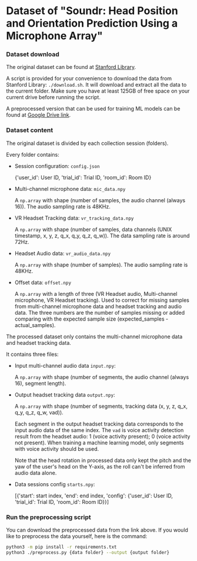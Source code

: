 Dataset of "Soundr: Head Position and Orientation Prediction Using a Microphone Array"
==================

### Dataset download

The original dataset can be found at [Stanford Library](https://searchworks.stanford.edu/view/jn901sr3775).

A script is provided for your convenience to download the data from Stanford Library: `./download.sh`.
It will download and extract all the data to the current folder.
Make sure you have at least 125GB of free space on your current drive before running the script.

A preprocessed version that can be used for training ML models can be found at [Google Drive link](https://drive.google.com/drive/folders/1OGNJWVLocsMuxaJVn5IGD0wNAERxPs5W?usp=sharing).

### Dataset content

The original dataset is divided by each collection session (folders).

Every folder contains:
* Session configuration: `config.json`

  {'user_id': User ID, 'trial_id': Trial ID, 'room_id': Room ID}
* Multi-channel microphone data: `mic_data.npy`

  A `np.array` with shape (number of samples, the audio channel (always 16)).
  The audio sampling rate is 48KHz.
* VR Headset Tracking data: `vr_tracking_data.npy`

  A `np.array` with shape (number of samples, data channels (UNIX timestamp, x, y, z, q_x, q_y, q_z, q_w)).
  The data sampling rate is around 72Hz.
* Headset Audio data: `vr_audio_data.npy`

  A `np.array` with shape (number of samples).
  The audio sampling rate is 48KHz.
* Offset data: `offset.npy`

  A `np.array` with a length of three (VR Headset audio, Multi-channel microphone, VR Headset tracking).
  Used to correct for missing samples from multi-channel microphone data and headset tracking and audio data.
  The three numbers are the number of samples missing or added comparing with the expected sample size (expected_samples - actual_samples).


The processed dataset only contains the multi-channel microphone data and headset tracking data.

It contains three files:
* Input multi-channel audio data `input.npy`:

  A `np.array` with shape (number of segments, the audio channel (always 16), segment length).
* Output headset tracking data `output.npy`:

  A `np.array` with shape (number of segments, tracking data (x, y, z, q_x, q_y, q_z, q_w, vad)).

  Each segment in the output headset tracking data corresponds to the input audio data of the same index.
  The `vad` is voice activity detection result from the headset audio: 1 (voice activity present); 0 (voice activity not present).
  When training a machine learning model, only segments with voice activity should be used.

  Note that the head rotation in processed data only kept the pitch and the yaw of the user's head on the Y-axis, as the roll can't be inferred from audio data alone.
* Data sessions config `starts.npy`:

  [{'start': start index, 'end': end index, 'config': {'user_id': User ID, 'trial_id': Trial ID, 'room_id': Room ID}}]

### Run the preprocessing script

You can download the preprocessed data from the link above. If you would like to preprocess the data yourself, here is the command:

```bash
python3 -m pip install -r requirements.txt
python3 ./preprocess.py {data folder} --output {output folder}
```
